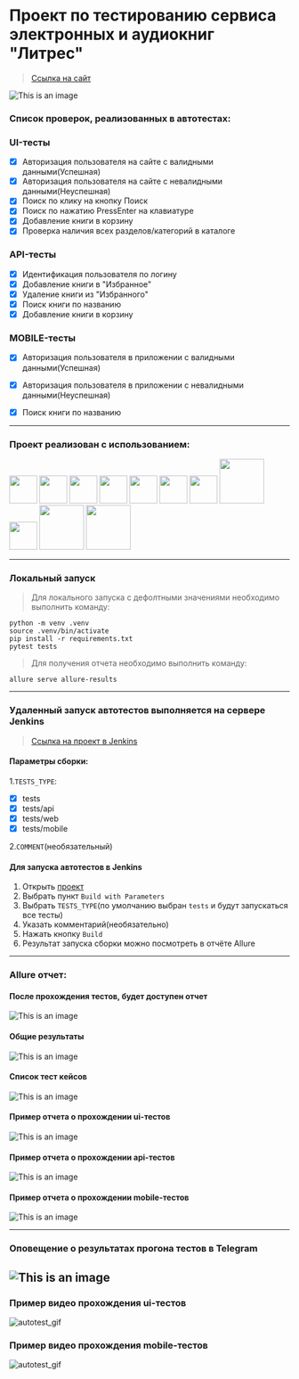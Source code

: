 <h1> Проект по тестированию сервиса электронных и аудиокниг "Литрес"</h1>

> <a target="_blank" href="https://www.litres.ru">Ссылка на сайт</a>

![This is an image](design/image/litres_page.png)

<h3> Список проверок, реализованных в автотестах:</h3>

### UI-тесты
- [x] Авторизация пользователя на сайте c валидными данными(Успешная)
- [x] Авторизация пользователя на сайте c невалидными данными(Неуспешная)
- [x] Поиск по клику на кнопку Поиск
- [x] Поиск по нажатию PressEnter на клавиатуре
- [x] Добавление книги в корзину
- [x] Проверка наличия всех разделов/категорий в каталоге

### API-тесты
- [x] Идентификация пользователя по логину
- [x] Добавление книги в "Избранное"
- [x] Удаление книги из "Избранного"
- [x] Поиск книги по названию
- [x] Добавление книги в корзину

### MOBILE-тесты
- [x] Авторизация пользователя в приложении c валидными данными(Успешная)
- [x] Авторизация пользователя в приложении c невалидными данными(Неуспешная)
- [x] Поиск книги по названию


----
### Проект реализован с использованием:
<img src="design/icons/python-original.svg" width="50"> <img src="design/icons/pytest.png" width="50"> <img src="design/icons/intellij_pycharm.png" width="50"> <img src="design/icons/selene.png" width="50"> <img src="design/icons/selenoid.png" width="50"> <img src="design/icons/jenkins.png" width="50"> <img src="design/icons/allure_report.png" width="50"> <img src="design/icons/appium.png" width="80"> <img src="design/icons/tg.png" width="50"> <img src="design/icons/bstack.png" width="80"> <img src="design/icons/GitHub.svg" width="80">

----
### Локальный запуск
> Для локального запуска с дефолтными значениями необходимо выполнить команду:
```
python -m venv .venv
source .venv/bin/activate
pip install -r requirements.txt
pytest tests
```
> Для получения отчета необходимо выполнить команду:
```
allure serve allure-results
```
----
### Удаленный запуск автотестов выполняется на сервере Jenkins
> <a target="_blank" href="https://jenkins.autotests.cloud/job/LitresTrainingAutotests/">Ссылка на проект в Jenkins</a>

#### Параметры сборки:
1.`TESTS_TYPE`:

  - [x] tests
  - [x] tests/api
  - [x] tests/web
  - [x] tests/mobile

2.`COMMENT`(необязательный)

#### Для запуска автотестов в Jenkins

1. Открыть <a target="_blank" href="https://jenkins.autotests.cloud/job/LitresTrainingAutotests/">проект</a>
2. Выбрать пункт `Build with Parameters`
3. Выбрать `TESTS_TYPE`(по умолчанию выбран `tests` и будут запускаться все тесты)
4. Указать комментарий(необязательно)
5. Нажать кнопку `Build`
6. Результат запуска сборки можно посмотреть в отчёте Allure
----
### Allure отчет:

#### После прохождения тестов, будет доступен отчет
![This is an image](design/image/Allure-Report-Launch.png)
#### Общие результаты
![This is an image](design/image/allure_report_overview.png)
#### Список тест кейсов
![This is an image](design/image/allure_report1.png)
#### Пример отчета о прохождении ui-тестов
![This is an image](design/image/example_test_ui_allure.png)
#### Пример отчета о прохождении api-тестов
![This is an image](design/image/апишка.png)
#### Пример отчета о прохождении mobile-тестов
![This is an image](design/image/мобилкаВидео.png)

----
### Оповещение о результатах прогона тестов в Telegram
![This is an image](design/image/tg_notification.jpeg)
----
### Пример видео прохождения ui-тестов
![autotest_gif](design/image/autotest.gif)

### Пример видео прохождения mobile-тестов
![autotest_gif](design/image/мобилка.gif)

